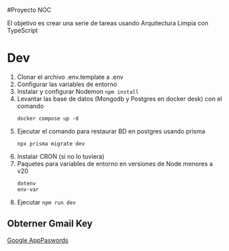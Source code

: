 #Proyecto NOC

El objetivo es crear una serie de tareas usando Arquitectura Limpia con TypeScript

# Dev
1. Clonar el archivo .env.template a .env
2. Configurar las variables de entorno
3. Instalar y configurar Nodemon ``npm install``
4. Levantar las base de datos (Mongodb y Postgres en docker desk) con el comando
    ```
    docker compose up -d
    ```
5. Ejecutar el comando para restaurar BD en postgres usando prisma
    ```
    npx prisma migrate dev
    ```
6. Instalar CRON (si no lo tuviera)
7. Paquetes para variables de entorno en versiones de Node menores a v20
    ````
    dotenv
    env-var
    ````
8. Ejecutar ``npm run dev`` 

## Obterner Gmail Key
[Google AppPaswords](https://myaccount.google.com/u/0/apppasswords)
